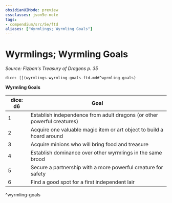 ```yaml
---
obsidianUIMode: preview
cssclasses: json5e-note
tags:
- compendium/src/5e/ftd
aliases: ["Wyrmlings; Wyrmling Goals"]
---
```

# Wyrmlings; Wyrmling Goals
*Source: Fizban's Treasury of Dragons p. 35* 

`dice: [](wyrmlings-wyrmling-goals-ftd.md#^wyrmling-goals)`

**Wyrmling Goals**

| dice: d6 | Goal |
|----------|------|
| 1 | Establish independence from adult dragons (or other powerful creatures) |
| 2 | Acquire one valuable magic item or art object to build a hoard around |
| 3 | Acquire minions who will bring food and treasure |
| 4 | Establish dominance over other wyrmlings in the same brood |
| 5 | Secure a partnership with a more powerful creature for safety |
| 6 | Find a good spot for a first independent lair |
^wyrmling-goals
